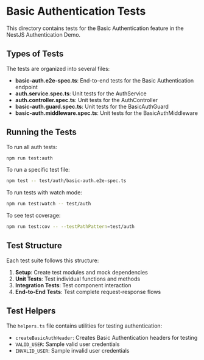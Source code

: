 # Basic Authentication Tests

This directory contains tests for the Basic Authentication feature in the NestJS Authentication Demo.

## Types of Tests

The tests are organized into several files:

- **basic-auth.e2e-spec.ts**: End-to-end tests for the Basic Authentication endpoint
- **auth.service.spec.ts**: Unit tests for the AuthService
- **auth.controller.spec.ts**: Unit tests for the AuthController
- **basic-auth.guard.spec.ts**: Unit tests for the BasicAuthGuard
- **basic-auth.middleware.spec.ts**: Unit tests for the BasicAuthMiddleware

## Running the Tests

To run all auth tests:

```bash
npm run test:auth
```

To run a specific test file:

```bash
npm test -- test/auth/basic-auth.e2e-spec.ts
```

To run tests with watch mode:

```bash
npm run test:watch -- test/auth
```

To see test coverage:

```bash
npm run test:cov -- --testPathPattern=test/auth
```

## Test Structure

Each test suite follows this structure:

1. **Setup**: Create test modules and mock dependencies
2. **Unit Tests**: Test individual functions and methods
3. **Integration Tests**: Test component interaction
4. **End-to-End Tests**: Test complete request-response flows

## Test Helpers

The `helpers.ts` file contains utilities for testing authentication:

- `createBasicAuthHeader`: Creates Basic Authentication headers for testing
- `VALID_USER`: Sample valid user credentials
- `INVALID_USER`: Sample invalid user credentials 